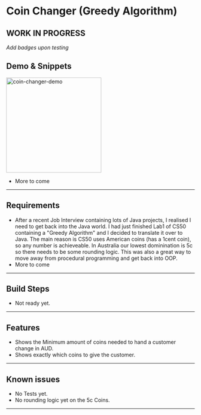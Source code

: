 # Coin Changer (Greedy Algorithm)

## WORK IN PROGRESS

_Add badges upon testing_

## Demo & Snippets

<img width="254" alt="coin-changer-demo" src="https://github.com/mitchanderson202/Coin-Changer/assets/78459081/8dac24e2-5250-4c96-af30-daaf9f7cc8e3">

- More to come

---

## Requirements

- After a recent Job Interview containing lots of Java projects, I realised I need to get back into the Java world. I had just finished Lab1 of CS50 containing a "Greedy Algorithm" and I decided to translate it over to Java. The main reason is CS50 uses American coins (has a 1cent coin), so any number is achieveable. In Australia our lowest dominination is 5c so there needs to be some rounding logic. This was also a great way to move away from procedural programming and get back into OOP.
- More to come

---

## Build Steps

- Not ready yet.

---

## Features

- Shows the Minimum amount of coins needed to hand a customer change in AUD.
- Shows exactly which coins to give the customer.

---

## Known issues

- No Tests yet.
- No rounding logic yet on the 5c Coins.

---

